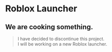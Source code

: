 # Roblox Launcher
## We are cooking something.
> I have decided to discontinue this project.  
> I will be working on a new Roblox launcher.
